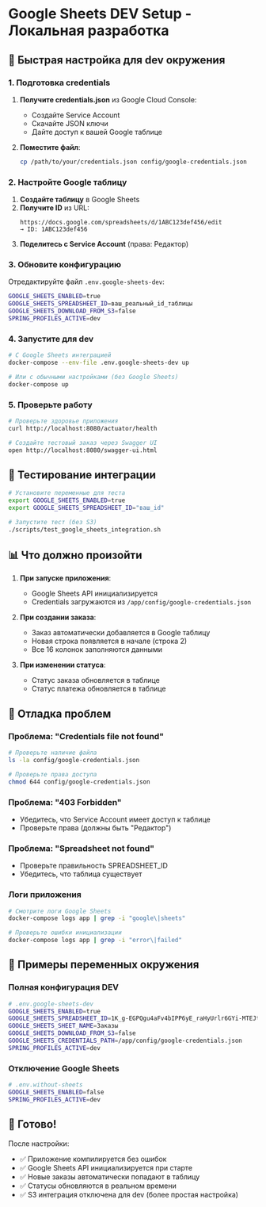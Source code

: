 # Google Sheets DEV Setup - Локальная разработка

## 🔧 Быстрая настройка для dev окружения

### 1. Подготовка credentials

1. **Получите credentials.json** из Google Cloud Console:
   - Создайте Service Account
   - Скачайте JSON ключи
   - Дайте доступ к вашей Google таблице

2. **Поместите файл**:
   ```bash
   cp /path/to/your/credentials.json config/google-credentials.json
   ```

### 2. Настройте Google таблицу

1. **Создайте таблицу** в Google Sheets
2. **Получите ID** из URL:
   ```
   https://docs.google.com/spreadsheets/d/1ABC123def456/edit
   → ID: 1ABC123def456
   ```
3. **Поделитесь с Service Account** (права: Редактор)

### 3. Обновите конфигурацию

Отредактируйте файл `.env.google-sheets-dev`:
```bash
GOOGLE_SHEETS_ENABLED=true
GOOGLE_SHEETS_SPREADSHEET_ID=ваш_реальный_id_таблицы
GOOGLE_SHEETS_DOWNLOAD_FROM_S3=false
SPRING_PROFILES_ACTIVE=dev
```

### 4. Запустите для dev

```bash
# С Google Sheets интеграцией
docker-compose --env-file .env.google-sheets-dev up

# Или с обычными настройками (без Google Sheets)
docker-compose up
```

### 5. Проверьте работу

```bash
# Проверьте здоровье приложения
curl http://localhost:8080/actuator/health

# Создайте тестовый заказ через Swagger UI
open http://localhost:8080/swagger-ui.html
```

## 🧪 Тестирование интеграции

```bash
# Установите переменные для теста
export GOOGLE_SHEETS_ENABLED=true
export GOOGLE_SHEETS_SPREADSHEET_ID="ваш_id"

# Запустите тест (без S3)
./scripts/test_google_sheets_integration.sh
```

## 📊 Что должно произойти

1. **При запуске приложения**: 
   - Google Sheets API инициализируется
   - Credentials загружаются из `/app/config/google-credentials.json`
   
2. **При создании заказа**:
   - Заказ автоматически добавляется в Google таблицу
   - Новая строка появляется в начале (строка 2)
   - Все 16 колонок заполняются данными
   
3. **При изменении статуса**:
   - Статус заказа обновляется в таблице
   - Статус платежа обновляется в таблице

## 🔧 Отладка проблем

### Проблема: "Credentials file not found"
```bash
# Проверьте наличие файла
ls -la config/google-credentials.json

# Проверьте права доступа
chmod 644 config/google-credentials.json
```

### Проблема: "403 Forbidden"
- Убедитесь, что Service Account имеет доступ к таблице
- Проверьте права (должны быть "Редактор")

### Проблема: "Spreadsheet not found" 
- Проверьте правильность SPREADSHEET_ID
- Убедитесь, что таблица существует

### Логи приложения
```bash
# Смотрите логи Google Sheets
docker-compose logs app | grep -i "google\|sheets"

# Проверьте ошибки инициализации
docker-compose logs app | grep -i "error\|failed"
```

## 📝 Примеры переменных окружения

### Полная конфигурация DEV
```bash
# .env.google-sheets-dev
GOOGLE_SHEETS_ENABLED=true
GOOGLE_SHEETS_SPREADSHEET_ID=1K_g-EGPQgu4aFv4bIPP6yE_raHyUrlr6GYi-MTEJtu4
GOOGLE_SHEETS_SHEET_NAME=Заказы
GOOGLE_SHEETS_DOWNLOAD_FROM_S3=false
GOOGLE_SHEETS_CREDENTIALS_PATH=/app/config/google-credentials.json
SPRING_PROFILES_ACTIVE=dev
```

### Отключение Google Sheets
```bash
# .env.without-sheets
GOOGLE_SHEETS_ENABLED=false
SPRING_PROFILES_ACTIVE=dev
```

## 🎯 Готово!

После настройки:
- ✅ Приложение компилируется без ошибок
- ✅ Google Sheets API инициализируется при старте  
- ✅ Новые заказы автоматически попадают в таблицу
- ✅ Статусы обновляются в реальном времени
- ✅ S3 интеграция отключена для dev (более простая настройка)